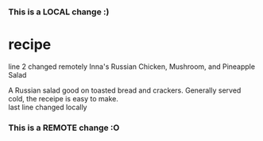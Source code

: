 ### This is a LOCAL change :)
# recipe
line 2 changed remotely
Inna's Russian Chicken, Mushroom, and Pineapple Salad

A Russian salad good on toasted bread and crackers. Generally served cold, the receipe is easy to make.  
last line changed locally
### This is a REMOTE change :O
